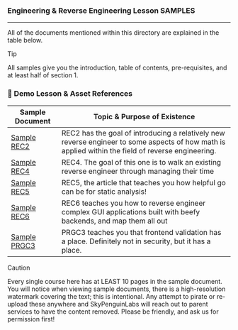 ### Engineering & Reverse Engineering Lesson SAMPLES
---

All of the documents mentioned within this directory are explained in the table below. 

> [!TIP]
> All samples give you the introduction, table of contents, pre-requisites, and at least half of section 1. 

### 📑 Demo Lesson & Asset References

| Sample Document | Topic & Purpose of Existence |
|------|---------|
| [Sample REC2](./%5BSAMPLE%5D%20%20REC2%20-%20How%20Mathematics%20Is%20Applied%20To%20Reverse%20Engineering%20%5BSAMPLE%5D.pdf) | REC2 has the goal of introducing a relatively new reverse engineer to some aspects of how math is applied within the field of reverse engineering. |
| [Sample REC4](./%5BSAMPLE%5D%20REC4%20-%20Time%20Managing%20The%20Reversing%20Process%20%5BSAMPLE%5D.pdf) | REC4. The goal of this one is to walk an existing reverse engineer through managing their time  |
| [Sample REC5](./%5BSAMPLE%5D%20REC5%20-%20Static%20Analysis%20for%20Ethereum%20Detection%20using%20Go%20w_ELF%20%5BSAMPLE%5D%20(2).pdf) | REC5, the article that teaches you how helpful go can be for static analysis! |
| [Sample REC6](./_%5BSAMPLE%5D%20REC6%20-%20How%20to%20analyze%20GUI%20components%20built%20for%20x64%2C%20Windows%20%20%5BSAMPLE%5D%20(1).pdf) | REC6 teaches you how to reverse engineer complex GUI applications built with beefy backends, and map them all out  |
| [Sample PRGC3](./%5BSAMPLE%5D%20PRGC3%20-%20The%20Art%20of%20Frontend%20Validation%20%5BSAMPLE%5D.pdf) | PRGC3 teaches you that frontend validation has a place. Definitely not in security, but it has a place.   |



> [!CAUTION]
> Every single course here has at LEAST 10 pages in the sample document. You will notice when viewing sample documents, there is a high-resolution watermark covering the text; this is intentional. Any attempt to pirate or re-upload these anywhere and SkyPenguinLabs will reach out to parent services to have the content removed. Please be friendly, and ask us for permission first!  
